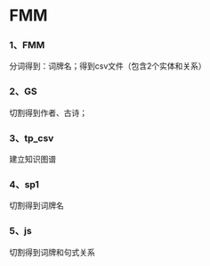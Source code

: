 # FMM

### 1、FMM
分词得到：词牌名；得到csv文件（包含2个实体和关系）

### 2、GS
切割得到作者、古诗；

### 3、tp_csv
建立知识图谱

### 4、sp1
切割得到词牌名

### 5、js
切割得到词牌和句式关系


